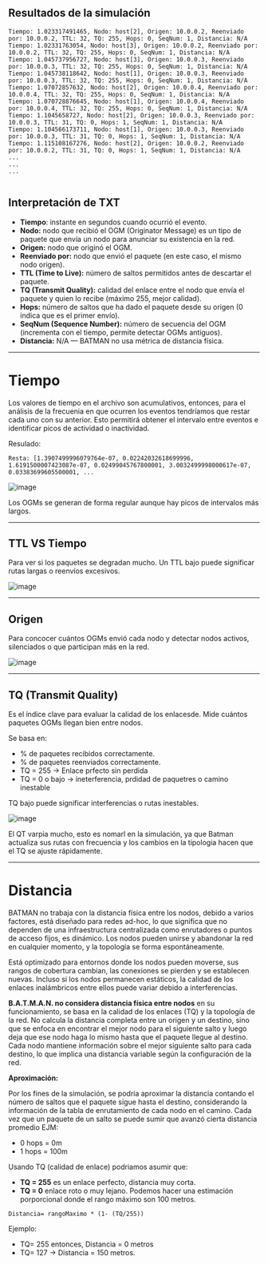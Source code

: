

## Resultados de la simulación
```
Tiempo: 1.023317491465, Nodo: host[2], Origen: 10.0.0.2, Reenviado por: 10.0.0.2, TTL: 32, TQ: 255, Hops: 0, SeqNum: 1, Distancia: N/A
Tiempo: 1.02331763054, Nodo: host[3], Origen: 10.0.0.2, Reenviado por: 10.0.0.2, TTL: 32, TQ: 255, Hops: 0, SeqNum: 1, Distancia: N/A
Tiempo: 1.045737956727, Nodo: host[3], Origen: 10.0.0.3, Reenviado por: 10.0.0.3, TTL: 32, TQ: 255, Hops: 0, SeqNum: 1, Distancia: N/A
Tiempo: 1.045738118642, Nodo: host[1], Origen: 10.0.0.3, Reenviado por: 10.0.0.3, TTL: 32, TQ: 255, Hops: 0, SeqNum: 1, Distancia: N/A
Tiempo: 1.07072857632, Nodo: host[2], Origen: 10.0.0.4, Reenviado por: 10.0.0.4, TTL: 32, TQ: 255, Hops: 0, SeqNum: 1, Distancia: N/A
Tiempo: 1.070728876645, Nodo: host[1], Origen: 10.0.0.4, Reenviado por: 10.0.0.4, TTL: 32, TQ: 255, Hops: 0, SeqNum: 1, Distancia: N/A
Tiempo: 1.1045658727, Nodo: host[2], Origen: 10.0.0.3, Reenviado por: 10.0.0.3, TTL: 31, TQ: 0, Hops: 1, SeqNum: 1, Distancia: N/A
Tiempo: 1.104566173711, Nodo: host[1], Origen: 10.0.0.3, Reenviado por: 10.0.0.3, TTL: 31, TQ: 0, Hops: 1, SeqNum: 1, Distancia: N/A
Tiempo: 1.115108167276, Nodo: host[2], Origen: 10.0.0.2, Reenviado por: 10.0.0.2, TTL: 31, TQ: 0, Hops: 1, SeqNum: 1, Distancia: N/A
...
...
...


```

## Interpretación de TXT

- **Tiempo**: instante en segundos cuando ocurrió el evento.
- **Nodo:** nodo que recibió el OGM (Originator Message) es un tipo de paquete que envía un nodo para anunciar su existencia en la red. 
- **Origen:** nodo que originó el OGM.
- **Reenviado por:** nodo que envió el paquete (en este caso, el mismo nodo origen).
- **TTL (Time to Live):** número de saltos permitidos antes de descartar el paquete.
- **TQ (Transmit Quality):** calidad del enlace entre el nodo que envía el paquete y quien lo recibe (máximo 255, mejor calidad).
- **Hops:** número de saltos que ha dado el paquete desde su origen (0 indica que es el primer envío).
- **SeqNum (Sequence Number):** número de secuencia del OGM (incrementa con el tiempo, permite detectar OGMs antiguos).
- **Distancia:** N/A — BATMAN no usa métrica de distancia física.


---
# Tiempo

Los valores de tiempo en el archivo son acumulativos, entonces, para el análisis de la frecuenia en que ocurren los eventos tendríamos que restar cada uno con su anterior.
Esto permitirá obtener el intervalo entre eventos e identificar picos de actividad o inactividad.


Resulado: 
```
Resta: [1.3907499996079764e-07, 0.02242032618699996, 1.6191500007423087e-07, 0.02499045767800001, 3.0032499998000617e-07, 0.03383699605500001, ...

```

![image](https://github.com/user-attachments/assets/3a63aa16-5d86-4519-b9b2-9d4ef5a87491)


Los OGMs se generan de forma regular aunque hay picos de intervalos más largos.


---
## TTL VS Tiempo

Para ver si los paquetes se degradan mucho. 
Un TTL bajo puede significar rutas largas o reenvíos excesivos. 

![image](https://github.com/user-attachments/assets/d9eca491-df3a-46dc-a946-18475f91d513)

---
## Origen

Para concocer cuántos OGMs envió cada nodo y detectar nodos activos, silenciados o que participan más en la red.

![image](https://github.com/user-attachments/assets/8f83edd9-4943-440f-8074-00f1a376a5db)

---


## TQ (Transmit Quality) 

Es el índice clave para evaluar la calidad de los enlacesde. Mide cuántos paquetes OGMs llegan bien entre nodos.

Se basa en:
- % de paquetes recibidos correctamente.
- % de paquetes reenviados correctamente.
- TQ = 255 -> Enlace prfecto sin perdida
- TQ = 0 o bajo -> ineterferencia, prdidad de paquetres o camino inestable

TQ bajo puede significar interferencias o rutas inestables.

![image](https://github.com/user-attachments/assets/a1c2161f-ca90-45d7-932e-68e89728f298)

El QT varpia mucho, esto es nomarl en la simulación, ya que Batman actualiza sus rutas con frecuencia y los cambios en la tipologia hacen que el TQ se ajuste rápidamente. 

---
# Distancia 

BATMAN no trabaja con la distancia física entre los nodos, debido a varios factores, está diseñado para redes ad-hoc, lo que significa que no dependen de una infraestructura centralizada como enrutadores o puntos de acceso fijos, es dinámico. Los nodos pueden unirse y abandonar la red en cualquier momento, y la topología se forma espontáneamente.

Está  optimizado para entornos donde los nodos pueden moverse, sus rangos de cobertura cambian, las conexiones se pierden y se establecen nuevas. Incluso si los nodos permanecen estáticos, la calidad de los enlaces inalámbricos entre ellos puede variar debido a interferencias.

**B.A.T.M.A.N. no considera distancia física entre nodos** en su funcionamiento, se basa en la calidad de los enlaces (TQ) y la topología de la red.
No calcula la distancia completa entre un origen y un destino, sino que se enfoca en encontrar el mejor nodo para el siguiente salto y luego deja que ese nodo haga lo mismo hasta que el paquete llegue al destino. 
Cada nodo mantiene información sobre el mejor siguiente salto para cada destino, lo que implica una distancia variable según la configuración de la red.

**Aproximación:**

Por los fines de la simulación, se podría aproximar la distancia contando el número de saltos que el paquete sigue hasta el destino, considerando la información de la tabla de enrutamiento de cada nodo en el camino. Cada vez que un paquete de un salto se puede sumir que avanzó cierta distancia promedio 
EJM:
- 0 hops = 0m
- 1 hops = 100m 

Usando TQ (calidad de enlace) podriamos asumir que:
- **TQ = 255** es un enlace perfecto, distancia muy corta.
- **TQ = 0** enlace roto o muy lejano.
Podemos hacer una estimación porporcional donde el rango máximo son 100 metros.

```
Distancia= rangoMaximo * (1- (TQ/255))

```
Ejemplo:
- TQ= 255 entonces, Distancia = 0 metros
- TQ= 127 -> Distancia = 150 metros. 
